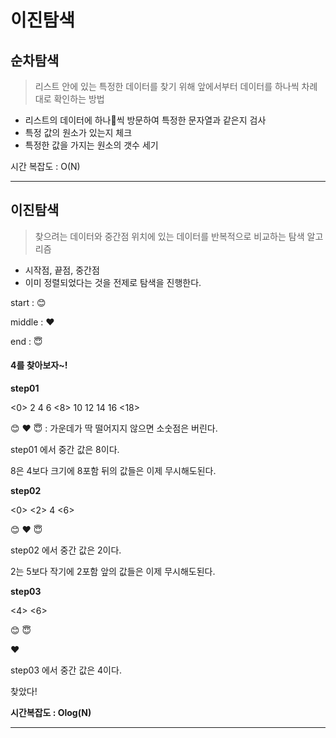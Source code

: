 # 이진탐색



## 순차탐색

> 리스트 안에 있는 특정한 데이터를 찾기 위해 앞에서부터 데이터를 하나씩 차례대로 확인하는 방법



* 리스트의 데이터에 하나씩 방문하여 특정한 문자열과 같은지 검사
* 특정 값의 원소가 있는지 체크
* 특정한 값을 가지는 원소의 갯수 세기



시간 복잡도 : O(N)

------



## 이진탐색

> 찾으려는 데이터와 중간점 위치에 있는 데이터를 반복적으로 비교하는 탐색 알고리즘

* 시작점, 끝점, 중간점
* 이미 정렬되었다는 것을 전제로 탐색을 진행한다.



start : 😊

middle : ❤️

end : 😇



#### 4를 찾아보자~!

**step01**

<0> 2 4 6 <8> 10 12 14 16 <18>

 😊			❤️ 						😇 : 가운데가 딱 떨어지지 않으면 소숫점은 버린다.

step01 에서 중간 값은 8이다.

8은 4보다 크기에 8포함 뒤의 값들은 이제 무시해도된다.



**step02**

<0> <2> 4 <6> 

 😊  ❤️ 	 😇

step02 에서 중간 값은 2이다.

2는 5보다 작기에 2포함 앞의 값들은 이제 무시해도된다.



**step03**

<4> <6> 

 😊   😇

 ❤️

step03 에서 중간 값은 4이다.

찾았다!



**시간복잡도 : Olog(N)**

------









